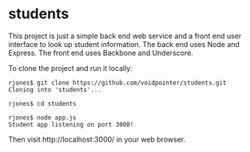 # students

This project is just a simple back end web service and a front end user interface to look up student information.  The back end uses Node and Express.  The front end uses Backbone and Underscore.

To clone the project and run it locally:

    rjones$ git clone https://github.com/voidpointer/students.git
    Cloning into 'students'...

    rjones$ cd students

    rjones$ node app.js
    Student app listening on port 3000!

Then visit http://localhost:3000/ in your web browser.
